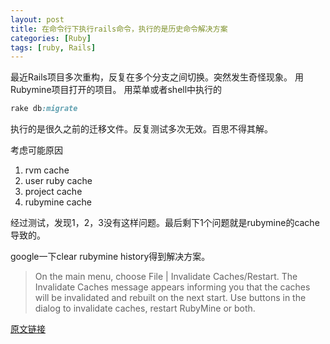 ```yaml
---
layout: post
title: 在命令行下执行rails命令，执行的是历史命令解决方案
categories: [Ruby]
tags: [ruby, Rails]
---
```


最近Rails项目多次重构，反复在多个分支之间切换。突然发生奇怪现象。
用Rubymine项目打开的项目。
用菜单或者shell中执行的

```ruby
rake db:migrate
```

执行的是很久之前的迁移文件。反复测试多次无效。百思不得其解。

考虑可能原因

1. rvm cache
2. user ruby cache
3. project cache
4. rubymine cache

经过测试，发现1，2，3没有这样问题。最后剩下1个问题就是rubymine的cache导致的。

google一下clear rubymine history得到解决方案。

>On the main menu, choose File | Invalidate Caches/Restart. The Invalidate Caches message appears informing you that the caches will be invalidated and rebuilt on the next start. Use buttons in the dialog to invalidate caches, restart RubyMine or both.

[原文链接](https://www.jetbrains.com/ruby/help/cleaning-system-cache.html)
